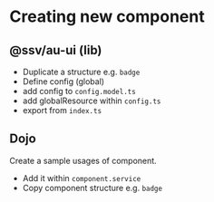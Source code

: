 # Creating new component

## @ssv/au-ui (lib)
 - Duplicate a structure e.g. `badge`
 - Define config (global)
 - add config to `config.model.ts`
 - add globalResource within `config.ts`
 - export from `index.ts`


## Dojo
Create a sample usages of component.
 - Add it within `component.service`
 - Copy component structure e.g. `badge`
 
